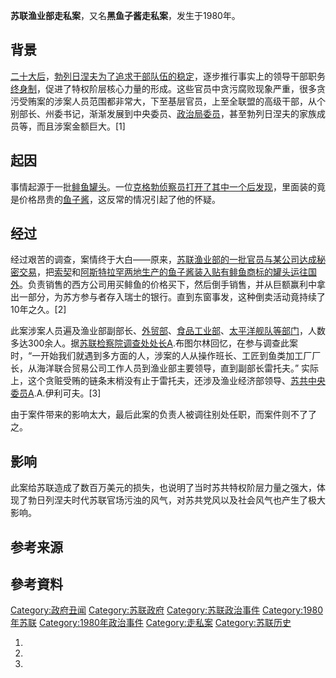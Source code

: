 **苏联渔业部走私案**，又名**黑鱼子酱走私案**，发生于1980年。

## 背景

[二十大后](https://zh.wikipedia.org/wiki/苏共二十大 "wikilink")，[勃列日涅夫为了追求干部队伍的稳定](../Page/列昂尼德·伊里奇·勃列日涅夫.md "wikilink")，逐步推行事实上的领导干部职务[终身制](../Page/終身總統.md "wikilink")，促进了特权阶层核心力量的形成。这些官员中贪污腐败现象严重，很多贪污受贿案的涉案人员范围都非常大，下至基层官员，上至全联盟的高级干部，从个别部长、州委书记，渐渐发展到中央委员、[政治局委员](../Page/苏联共产党中央政治局.md "wikilink")，甚至勃列日涅夫的家族成员等，而且涉案金额巨大。\[1\]

## 起因

事情起源于一批[鲱鱼罐头](../Page/鯡魚.md "wikilink")。一位[克格勃侦察员打开了其中一个后发现](https://zh.wikipedia.org/wiki/國家安全委員會_\(蘇聯\) "wikilink")，里面装的竟是价格昂贵的[鱼子酱](../Page/鱼子酱.md "wikilink")，这反常的情况引起了他的怀疑。

## 经过

经过艰苦的调查，案情终于大白——原来，[苏联渔业部的一批官员与某公司达成秘密交易](https://zh.wikipedia.org/wiki/苏联渔业部 "wikilink")，把[索契](../Page/索契.md "wikilink")和[阿斯特拉罕两地生产的鱼子酱装入贴有鲱鱼商标的罐头运往国外](https://zh.wikipedia.org/wiki/阿斯特拉罕 "wikilink")。负责销售的西方公司用买鲱鱼的价格买下，然后倒手销售，并从巨额赢利中拿出一部分，为苏方参与者存入瑞士的银行。直到东窗事发，这种倒卖活动竟持续了10年之久。\[2\]

此案涉案人员遍及渔业部副部长、[外贸部](https://zh.wikipedia.org/wiki/苏联外贸部 "wikilink")、[食品工业部](https://zh.wikipedia.org/wiki/苏联食品工业部 "wikilink")、[太平洋舰队等部门](../Page/太平洋舰队_\(俄罗斯\).md "wikilink")，人数多达300余人。据[苏联检察院调查处处长A](https://zh.wikipedia.org/wiki/苏联检察院 "wikilink").布图尔林回忆，在参与调查此案时，“一开始我们就遇到多方面的人，涉案的人从操作班长、工匠到鱼类加工厂厂长，从海洋联合贸易公司工作人员到渔业部主要领导，直到副部长雷托夫。” 实际上，这个贪赃受贿的链条末梢没有止于雷托夫，还涉及渔业经济部领导、[苏共中央委员A](../Page/苏联共产党中央委员会.md "wikilink").A.伊利可夫。\[3\]

由于案件带来的影响太大，最后此案的负责人被调往别处任职，而案件则不了了之。

## 影响

此案给苏联造成了数百万美元的损失，也说明了当时苏共特权阶层力量之强大，体现了勃日列涅夫时代苏联官场污浊的风气，对苏共党风以及社会风气也产生了极大影响。

## 参考来源

## 參考資料

[Category:政府丑闻](https://zh.wikipedia.org/wiki/Category:政府丑闻 "wikilink") [Category:苏联政府](https://zh.wikipedia.org/wiki/Category:苏联政府 "wikilink") [Category:苏联政治事件](https://zh.wikipedia.org/wiki/Category:苏联政治事件 "wikilink") [Category:1980年苏联](https://zh.wikipedia.org/wiki/Category:1980年苏联 "wikilink") [Category:1980年政治事件](https://zh.wikipedia.org/wiki/Category:1980年政治事件 "wikilink") [Category:走私案](https://zh.wikipedia.org/wiki/Category:走私案 "wikilink") [Category:苏联历史](https://zh.wikipedia.org/wiki/Category:苏联历史 "wikilink")

1.
2.
3.
